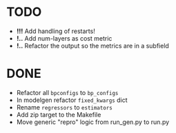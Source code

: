 # TODO
+ **!!!** Add handling of restarts!
+ **!..** Add num-layers as cost metric
+ **!..** Refactor the output so the metrics are in a subfield


# DONE
+ Refactor all `bpconfigs` to `bp_configs`
+ In modelgen refactor `fixed_kwargs` dict
+ Rename `regressors` to `estimators`
+ Add zip target to the Makefile
+ Move generic "repro" logic from run_gen.py to run.py
